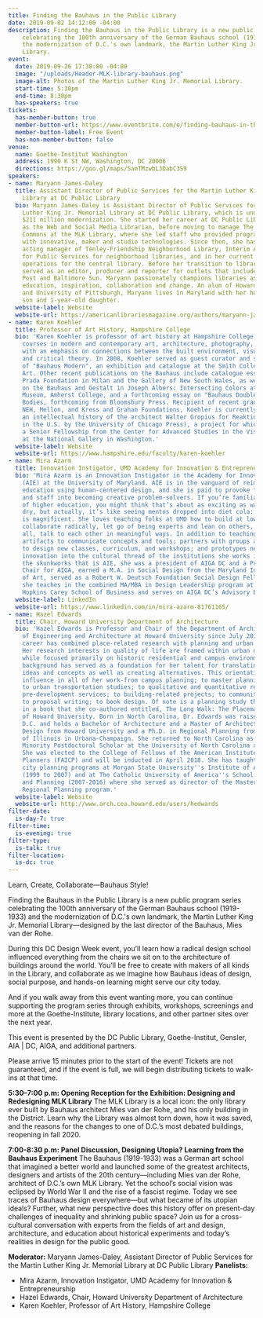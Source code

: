 ```yaml
---
title: Finding the Bauhaus in the Public Library
date: 2019-09-02 14:12:00 -04:00
description: Finding the Bauhaus in the Public Library is a new public program series
    celebrating the 100th anniversary of the German Bauhaus school (1919-1933) and
    the modernization of D.C.'s own landmark, the Martin Luther King Jr. Memorial
    Library.
event:
  date: 2019-09-26 17:30:00 -04:00
  image: "/uploads/Header-MLK-library-bauhaus.png"
  image-alt: Photos of the Martin Luther King Jr. Memorial Library.
  start-time: 5:30pm
  end-time: 8:30pm
  has-speakers: true
tickets:
  has-member-button: true
  member-button-url: https://www.eventbrite.com/e/finding-bauhaus-in-the-public-library-public-kickoff-event-tickets-68195680115?aff=AIGA
  member-button-label: Free Event
  has-non-member-button: false
venue:
  name: Goethe-Institut Washington
  address: 1990 K St NW, Washington, DC 20006
  directions: https://goo.gl/maps/5amTMzwbL3DabC3S9
speakers:
- name: Maryann James-Daley
  title: Assistant Director of Public Services for the Martin Luther King Jr. Memorial
    Library at DC Public Library
  bio: Maryann James-Daley is Assistant Director of Public Services for the Martin
    Luther King Jr. Memorial Library at DC Public Library, which is undergoing a 3-year,
    $211 million modernization. She started her career at DC Public Library in 2012
    as the Web and Social Media Librarian, before moving to manage The Labs and Digital
    Commons at the MLK Library, where she led staff who provided programming and services
    with innovative, maker and studio technologies. Since then, she has served as
    acting manager of Tenley-Friendship Neighborhood Library, Interim Assistant Director
    for Public Services for neighborhood libraries, and in her current position managing
    operations for the central library. Before her transition to library work, she
    served as an editor, producer and reporter for outlets that include The Washington
    Post and Baltimore Sun. Maryann passionately champions libraries as a spark for
    education, inspiration, collaboration and change. An alum of Howard University
    and University of Pittsburgh, Maryann lives in Maryland with her husband, 5-year-old
    son and 1-year-old daughter.
  website-label: Website
  website-url: https://americanlibrariesmagazine.org/authors/maryann-james-daley/
- name: Karen Koehler
  title: Professor of Art History, Hampshire College
  bio: 'Karen Koehler is professor of art history at Hampshire College and teaches
    courses in modern and contemporary art, architecture, photography, and design,
    with an emphasis on connections between the built environment, visual culture,
    and critical theory. In 2008, Koehler served as guest curator and sole author
    of "Bauhaus Modern", an exhibition and catalogue at the Smith College Museum of
    Art. Other recent publications on the Bauhaus include catalogue essays for the
    Prada Foundation in Milan and the Gallery of New South Wales, as well as an essay
    on the Bauhaus and Gestalt in Joseph Albers: Intersecting Colors at the Mead Art
    Museum, Amherst College, and a forthcoming essay on "Bauhaus Doubles" for Bauhaus
    Bodies, forthcoming from Bloomsbury Press. Recipient of recent grants from the
    NEH, Mellon, and Kress and Graham Foundations, Koehler is currently completing
    an intellectual history of the architect Walter Gropius for Reaktion Books (distributed
    in the U.S. by the University of Chicago Press), a project for which she received
    a Senior Fellowship from the Center for Advanced Studies in the Visual Arts (CASVA)
    at the National Gallery in Washington.'
  website-label: Website
  website-url: https://www.hampshire.edu/faculty/karen-koehler
- name: Mira Azarm
  title: Innovation Instigator, UMD Academy for Innovation & Entrepreneurship
  bio: 'Mira Azarm is an Innovation Instigator in the Academy for Innovation & Entrepreneurship
    (AIE) at the University of Maryland. AIE is in the vanguard of reimagining higher
    education using human-centered design, and she is paid to provoke faculty, students
    and staff into becoming creative problem-solvers. If you’re familiar with institutions
    of higher education, you might think that’s about as exciting as watching paint
    dry, but actually, it’s like seeing mentos dropped into diet cola: the eruption
    is magnificent. She loves teaching folks at UMD how to build at low resolution,
    collaborate radically, let go of being experts and lean on others, and most of
    all, talk to each other in meaningful ways. In addition to teaching, she designs
    artifacts to communicate concepts and tools; partners with groups across campus
    to design new classes, curriculum, and workshops; and prototypes new ways to weave
    innovation into the cultural thread of the institutions she works in. Before joining
    the skunkworks that is AIE, she was a president of AIGA DC and a President’s Council
    Chair for AIGA, earned a M.A. in Social Design from the Maryland Institute College
    of Art, served as a Robert W. Deutsch Foundation Social Design Fellow. Currently,
    she teaches in the combined MA/MBA in Design Leadership program at MICA & Johns
    Hopkins Carey School of Business and serves on AIGA DC’s Advisory Board.'
  website-label: LinkedIn
  website-url: https://www.linkedin.com/in/mira-azarm-81761165/
- name: Hazel Edwards
  title: Chair, Howard University Department of Architecture
  bio: 'Hazel Edwards is Professor and Chair of the Department of Architecture, College
    of Engineering and Architecture at Howard University since July 2016. Her unique
    career has combined place-related research with planning and urban design practice.
    Her research interests in quality of life are framed within urban design contexts
    while focused primarily on historic residential and campus environments. Her design
    background has served as a foundation for her talent for translating and representing
    ideas and concepts as well as creating alternatives. This orientation has a strong
    influence in all of her work-from campus planning; to master planning activities;
    to urban transportation studies; to qualitative and quantitative research; to
    pre-development services; to building-related projects; to community engagement;
    to proposal writing; to book design. Of note is a planning study that culminated
    in a book that she co-authored entitled, The Long Walk: The Placemaking Legacy
    of Howard University. Born in North Carolina, Dr. Edwards was raised in Washington,
    D.C. and holds a Bachelor of Architecture and a Master of Architecture in Urban
    Design from Howard University and a Ph.D. in Regional Planning from the University
    of Illinois in Urbana-Champaign. She returned to North Carolina as a Carolina
    Minority Postdoctoral Scholar at the University of North Carolina at Chapel Hill.
    She was elected to the College of Fellows of the American Institute of Certified
    Planners (FAICP) and will be inducted in April 2018. She has taught in the graduate
    city planning programs at Morgan State University''s Institute of Architecture
    (1999 to 2007) and at The Catholic University of America''s School of Architecture
    and Planning (2007-2016) where she served as director of the Master of City and
    Regional Planning program.'
  website-label: Website
  website-url: http://www.arch.cea.howard.edu/users/hedwards
filter-date:
  is-day-7: true
filter-time:
  is-evening: true
filter-type:
  is-talk: true
filter-location:
  is-dc: true
---
```


Learn, Create, Collaborate—Bauhaus Style!

Finding the Bauhaus in the Public Library is a new public program series celebrating the 100th anniversary of the German Bauhaus school (1919-1933) and the modernization of D.C.'s own landmark, the Martin Luther King Jr. Memorial Library—designed by the last director of the Bauhaus, Mies van der Rohe.

During this DC Design Week event, you’ll learn how a radical design school influenced everything from the chairs we sit on to the architecture of buildings around the world. You’ll be free to create with makers of all kinds in the Library, and collaborate as we imagine how Bauhaus ideas of design, social purpose, and hands-on learning might serve our city today.

And if you walk away from this event wanting more, you can continue supporting the program series through exhibits, workshops, screenings and more at the Goethe-Institute, library locations, and other partner sites over the next year.

This event is presented by the DC Public Library, Goethe-Institut, Gensler, AIA \| DC, AIGA, and additional partners. 

Please arrive 15 minutes prior to the start of the event! Tickets are not guaranteed, and if the event is full, we will begin distributing tickets to walk-ins at that time.

**5:30–7:00 p.m: Opening Reception for the Exhibition: Designing and Redesigning MLK Library** The MLK Library is a local icon: the only library ever built by Bauhaus architect Mies van der Rohe, and his only building in the District. Learn why the Library was almost torn down, how it was saved, and the reasons for the changes to one of D.C.’s most debated buildings, reopening in fall 2020. 

**7:00-8:30 p.m: Panel Discussion, Designing Utopia? Learning from the Bauhaus Experiment**
The Bauhaus (1919-1933) was a German art school that imagined a better world and launched some of the greatest architects, designers and artists of the 20th century—including Mies van der Rohe, architect of D.C.’s own MLK Library. Yet the school’s social vision was eclipsed by World War II and the rise of a fascist regime. Today we see traces of Bauhaus design everywhere—but what became of its utopian ideals? Further, what new perspective does this history offer on present-day challenges of inequality and shrinking public space? Join us for a cross-cultural conversation with experts from the fields of art and design, architecture, and education about historical experiments and today’s realities in design for the public good.

**Moderator:** Maryann James-Daley, Assistant Director of Public Services for the Martin Luther King Jr. Memorial Library at DC Public Library
**Panelists:**
* Mira Azarm, Innovation Instigator, UMD Academy for Innovation & Entrepreneurship
* Hazel Edwards, Chair, Howard University Department of Architecture
* Karen Koehler, Professor of Art History, Hampshire College